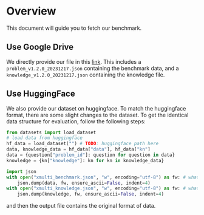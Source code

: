 # Overview

This document will guide you to fetch our benchmark.

## Use Google Drive

We directly provide our file in this [link](). This includes a `problem_v1.2.0_20231217.json` containing the benchmark data, and a `knowledge_v1.2.0_20231217.json` containing the knowledge file.

## Use HuggingFace

We also provide our dataset on huggingface. To match the huggingface format, there are some slight changes to the dataset. To get the identical data structure for evaluation, follow the following steps:

```python
from datasets import load_dataset
# load data from huggingface
hf_data = load_dataset("") # TODO: huggingface path here
data, knowledge_data = hf_data["data"], hf_data["kn"]
data = {question["problem_id"]: question for question in data}
knowledge = {kn["knowledge"]: kn for kn in knowledge_data}

import json
with open("xmulti_benchmark.json", "w", encoding="utf-8") as fw: # whatever filename
    json.dump(data, fw, ensure_ascii=False, indent=4)
with open("xmulti_knowledge.json", "w", encoding="utf-8") as fw: # whatever filename
    json.dump(knowledge, fw, ensure_ascii=False, indent=4)

```

and then the output file contains the original format of data.